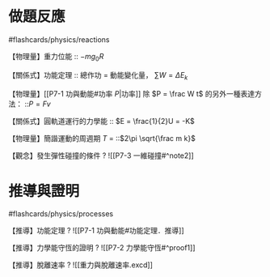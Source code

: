 # 做題反應
#flashcards/physics/reactions

【物理量】重力位能 :: $-mg_{0}R$
<!--SR:!2024-06-22,2,247-->

【關係式】功能定理 :: 總作功 = 動能變化量， $\sum W = \Delta E_{k}$
<!--SR:!2024-07-04,14,290-->

【物理量】[[P7-1 功與動能#功率 $P$|功率]] 除 $P = \frac W t$ 的另外一種表達方法： ::$P = Fv$
<!--SR:!2024-06-23,3,250-->

【關係式】圓軌道運行的力學能 :: $E = \frac{1}{2}U = -K$
<!--SR:!2024-06-22,2,230-->

【物理量】簡諧運動的周週期 $T$ = ::$2\pi \sqrt{\frac m k}$
<!--SR:!2024-06-21,1,190-->

【觀念】發生彈性碰撞的條件
?
![[P7-3 一維碰撞#^note2]]
<!--SR:!2024-06-25,10,270-->

# 推導與證明
#flashcards/physics/processes

【推導】功能定理
?
![[P7-1 功與動能#功能定理．推導]]
<!--SR:!2024-07-14,9,247-->

【推導】力學能守恆的證明
?
![[P7-2 力學能守恆#^proof1]]
<!--SR:!2024-07-07,2,227-->

【推導】脫離速率
?
![[重力與脫離速率.excd]]
<!--SR:!2024-07-07,2,227-->

